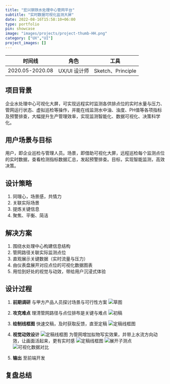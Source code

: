 ```yaml
---
title: "宏兴钢铁水处理中心管网平台"
subtitle: "实时数据可视化监测大屏"
date: 2022-08-16T15:58:10+06:00
type: portfolio
pin: showcase
image: "images/projects/project-thumb-HH.png"
category: ["UX","UI"]
project_images: []
---
```

时间线 | 角色 | 工具
-- | -- | --
2020.05-2020.08 | UX/UI 设计师 | Sketch、Principle

## 项目背景
企业水处理中心可视化大屏，可实现远程实时监测各供排点位的实时水量与压力、管网运行状态、虚拟巡检等操作，并能在线监测水中油、浊度、PH值等各项指标及预警排查，大幅提升生产管理效率，实现监测智能化、数据可视化、决策科学化。

## 用户场景与目标
用户，即企业巡检与管理人员。场景，即借助可视化大屏，远程巡检每个监测点位的实时数据，查看检测指标数据汇总，发起预警排查。目标，实现智能监测，高效决策。

## 设计策略
1. 同理心，场景感，共情力
2. 关联实际场景
3. 提炼关键信息
4. 聚焦、平衡、简洁

## 解决方案
1. 围绕水处理中心构建信息结构
2. 管网路径关联实际监测点位
3. 直观展示关键数据（实时流量与压力）
4. 由仪表盘展开对应点位的可视化数据图表
5. 用恰到好处的视觉与动效，带给用户沉浸式体验

## 设计过程
1. **前期调研**
与甲方产品人员探讨场景与可行性方案
![草图](/images/projects/HH/draft.png)

2. **攻克难点**
理清管网路径与点位排布是关键与难点
![初稿](/images/projects/HH/HH_1080p.png)

3. **绘制线框图**
快速交稿，及时获取反馈，直至定稿
![定稿线框图](/images/projects/HH/HH_HD_home_wireframe.png)

4. **视觉动效设计**
![定稿线框图](/images/projects/HH/HH_HD_icons.png)
为管网增加拟物写实效果，并带上水流方向动效，让画面活起来，更有实时感
![定稿线框图](/images/projects/HH/HH_HD_home_flow.gif)
![展开子测点](/images/projects/HH/HH_HD_home_sub.png)
![可视化数据对比](/images/projects/HH/HH_HD_chart_compare.png)

5. **输出** 至前端开发

## 复盘总结


